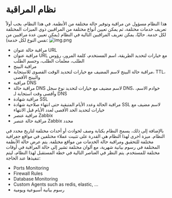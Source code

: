 # نظام المراقبة

هذا النظام مسؤول عن مراقبة وتوفير حالة مختلفة من الأنظمة.
في هذا النظام، يجب أولاً تعريف خدمات مختلفة، ثم يمكن تعيين أنواع مختلفة من المراقبين ذوي الميزات المختلفة لكل خدمة.
حاليًا، يمكن تعريف المراقبين التالية في النظام (يمكن تعيين عدة مراقبين من نفس النوع لكل خدمة):
![img.png](img.png)

- مراقبة حالة عنوان URL
- مراقبة عنوان URL مع خيارات لتحديد الطريقة، اسم المستخدم، كلمة المرور، رؤوس الطلب، معلمات الطلب، وجسم الطلب
- مراقبة البينج
- مراقبة حالة البينج لاسم المضيف مع خيارات لتحديد الوقت القصوى للاستجابة، TTL، والبينج الأقصى
- مراقبة DNS
- مراقبة حالة DNS لاسم مضيف مع خيارات لتحديد نوع سجل DNS، خوادم الاسم، وأقصى وقت استجابة لـ DNS
- مراقبة شهادة SSL
- مراقبة الحالة وعدد الأيام المتبقية حتى انتهاء صلاحية شهادة SSL لاسم مضيف مع خيارات لتحديد الحد الأقصى لعدد الأيام قبل الانتهاء
- مراقبة عنصر Zabbix
- مراقبة حالة عنصر Zabbix محدد

بالإضافة إلى ذلك، يسمح النظام بكتابة وصف لحوادث أو أحداث مختلفة لتاريخ محدد في النظام.
ميزة أخرى لهذا النظام هي القدرة على تثبيت عملاء مختلفين في مواقع جغرافية مختلفة للتحقيق ومراقبة حالة الخدمات من مواقع مختلفة.
يتم عرض حالة الأنظمة المختلفة في رسوم بيانية شهرية، مع ألوان مختلفة تشير إلى حالة المراقبة في أوقات مختلفة للمستخدم.
يتم النظر في العناصر التالية في خطة المستقبل لهذا النظام، ليتم تنفيذها عند الحاجة:

- Ports Monitoring
- Firewall Rules
- Database Monitoring
- Custom Agents such as redis, elastic, …
- رسوم بيانية أسبوعية ويومية
